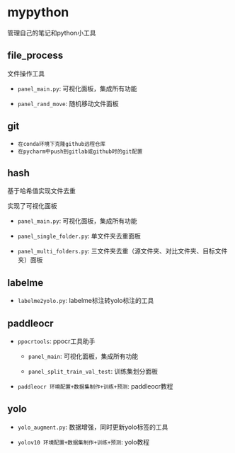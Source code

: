 # mypython

管理自己的笔记和python小工具

## file_process

文件操作工具

- `panel_main.py`: 可视化面板，集成所有功能

- `panel_rand_move`: 随机移动文件面板

## git

- `在conda环境下克隆github远程仓库`
- `在pycharm中push到gitlab或github时的git配置`

## hash

基于哈希值实现文件去重

实现了可视化面板

- `panel_main.py`: 可视化面板，集成所有功能

- `panel_single_folder.py`: 单文件夹去重面板

- `panel_multi_folders.py`: 三文件夹去重（源文件夹、对比文件夹、目标文件夹）面板

## labelme

- `labelme2yolo.py`: labelme标注转yolo标注的工具

## paddleocr

- `ppocrtools`: ppocr工具助手
  
  - `panel_main`: 可视化面板，集成所有功能
  
  - `panel_split_train_val_test`: 训练集划分面板

- `paddleocr 环境配置+数据集制作+训练+预测`: paddleocr教程

## yolo

- `yolo_augment.py`: 数据增强，同时更新yolo标签的工具

- `yolov10 环境配置+数据集制作+训练+预测`: yolo教程